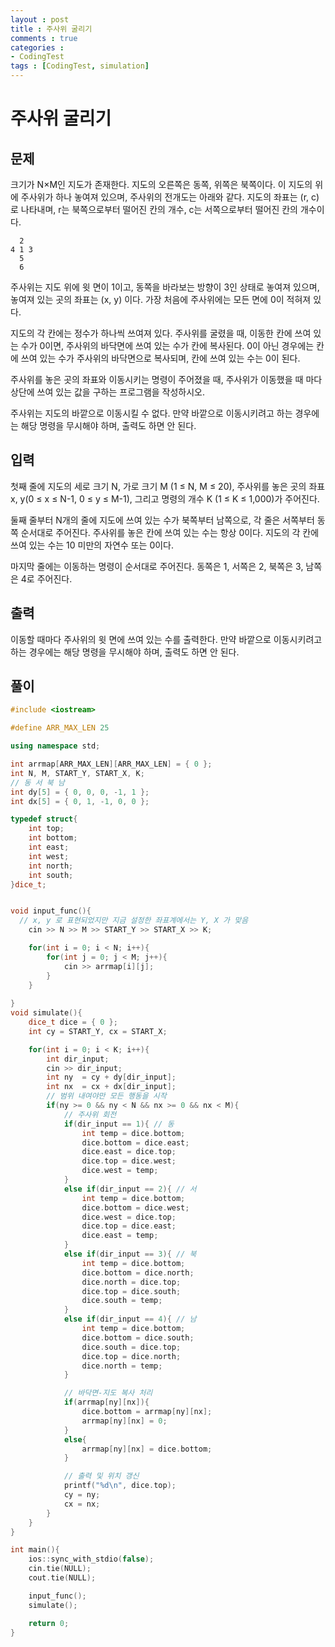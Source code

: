 ```yaml
---
layout : post
title : 주사위 굴리기
comments : true
categories : 
- CodingTest
tags : [CodingTest, simulation]
---
```

# 주사위 굴리기

## 문제
크기가 N×M인 지도가 존재한다. 지도의 오른쪽은 동쪽, 위쪽은 북쪽이다. 이 지도의 위에 주사위가 하나 놓여져 있으며, 주사위의 전개도는 아래와 같다. 지도의 좌표는 (r, c)로 나타내며, r는 북쪽으로부터 떨어진 칸의 개수, c는 서쪽으로부터 떨어진 칸의 개수이다. 

```
  2
4 1 3
  5
  6
```

주사위는 지도 위에 윗 면이 1이고, 동쪽을 바라보는 방향이 3인 상태로 놓여져 있으며, 놓여져 있는 곳의 좌표는 (x, y) 이다. 가장 처음에 주사위에는 모든 면에 0이 적혀져 있다.

지도의 각 칸에는 정수가 하나씩 쓰여져 있다. 주사위를 굴렸을 때, 이동한 칸에 쓰여 있는 수가 0이면, 주사위의 바닥면에 쓰여 있는 수가 칸에 복사된다. 0이 아닌 경우에는 칸에 쓰여 있는 수가 주사위의 바닥면으로 복사되며, 칸에 쓰여 있는 수는 0이 된다.

주사위를 놓은 곳의 좌표와 이동시키는 명령이 주어졌을 때, 주사위가 이동했을 때 마다 상단에 쓰여 있는 값을 구하는 프로그램을 작성하시오.

주사위는 지도의 바깥으로 이동시킬 수 없다. 만약 바깥으로 이동시키려고 하는 경우에는 해당 명령을 무시해야 하며, 출력도 하면 안 된다.

## 입력
첫째 줄에 지도의 세로 크기 N, 가로 크기 M (1 ≤ N, M ≤ 20), 주사위를 놓은 곳의 좌표 x, y(0 ≤ x ≤ N-1, 0 ≤ y ≤ M-1), 그리고 명령의 개수 K (1 ≤ K ≤ 1,000)가 주어진다.

둘째 줄부터 N개의 줄에 지도에 쓰여 있는 수가 북쪽부터 남쪽으로, 각 줄은 서쪽부터 동쪽 순서대로 주어진다. 주사위를 놓은 칸에 쓰여 있는 수는 항상 0이다. 지도의 각 칸에 쓰여 있는 수는 10 미만의 자연수 또는 0이다.

마지막 줄에는 이동하는 명령이 순서대로 주어진다. 동쪽은 1, 서쪽은 2, 북쪽은 3, 남쪽은 4로 주어진다.

## 출력
이동할 때마다 주사위의 윗 면에 쓰여 있는 수를 출력한다. 만약 바깥으로 이동시키려고 하는 경우에는 해당 명령을 무시해야 하며, 출력도 하면 안 된다.

## 풀이 


```cpp
#include <iostream>

#define ARR_MAX_LEN 25

using namespace std;

int arrmap[ARR_MAX_LEN][ARR_MAX_LEN] = { 0 };
int N, M, START_Y, START_X, K;
// 동 서 북 남 
int dy[5] = { 0, 0, 0, -1, 1 };
int dx[5] = { 0, 1, -1, 0, 0 };

typedef struct{
    int top;
    int bottom;
    int east;
    int west;
    int north;
    int south;
}dice_t;


void input_func(){
  // x, y 로 표현되었지만 지금 설정한 좌표계에서는 Y, X 가 맞음
    cin >> N >> M >> START_Y >> START_X >> K;

    for(int i = 0; i < N; i++){
        for(int j = 0; j < M; j++){
            cin >> arrmap[i][j];
        }
    }
    
}
void simulate(){
    dice_t dice = { 0 };
    int cy = START_Y, cx = START_X;

    for(int i = 0; i < K; i++){
        int dir_input;
        cin >> dir_input;
        int ny  = cy + dy[dir_input];
        int nx  = cx + dx[dir_input];
        // 범위 내여야만 모든 행동을 시작
        if(ny >= 0 && ny < N && nx >= 0 && nx < M){
            // 주사위 회전
            if(dir_input == 1){ // 동
                int temp = dice.bottom;
                dice.bottom = dice.east;
                dice.east = dice.top;
                dice.top = dice.west;
                dice.west = temp;
            }
            else if(dir_input == 2){ // 서
                int temp = dice.bottom;
                dice.bottom = dice.west;
                dice.west = dice.top;
                dice.top = dice.east;
                dice.east = temp;
            }
            else if(dir_input == 3){ // 북
                int temp = dice.bottom;
                dice.bottom = dice.north;
                dice.north = dice.top;
                dice.top = dice.south;
                dice.south = temp;
            }
            else if(dir_input == 4){ // 남
                int temp = dice.bottom;
                dice.bottom = dice.south;
                dice.south = dice.top;
                dice.top = dice.north;
                dice.north = temp;
            }

            // 바닥면-지도 복사 처리
            if(arrmap[ny][nx]){
                dice.bottom = arrmap[ny][nx];
                arrmap[ny][nx] = 0;
            }
            else{
                arrmap[ny][nx] = dice.bottom;
            }

            // 출력 및 위치 갱신
            printf("%d\n", dice.top);
            cy = ny;
            cx = nx;
        }
    }
}

int main(){
    ios::sync_with_stdio(false);
    cin.tie(NULL);
    cout.tie(NULL);

    input_func();
    simulate();

    return 0;
}

```